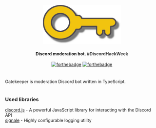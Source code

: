 <div align="center">
<img width="256", height="128" src="resources/logo-transparent-cropped.png" alt="Gatekeeper logo">
<h4>Discord moderation bot. <span style="color: #424242">#DiscordHackWeek</span></h4>

[![forthebadge](https://forthebadge.com/images/badges/check-it-out.svg)](https://forthebadge.com)
[![forthebadge](https://forthebadge.com/images/badges/built-with-love.svg)](https://forthebadge.com)
 

</div>

#
Gatekeeper is moderation Discord bot written in TypeScript.
#

### Used libraries
[discord.js](https://github.com/discordjs/discord.js/) - A powerful JavaScript library for interacting with the Discord API   
[signale](https://github.com/klaussinani/signale) - Highly configurable logging utility
